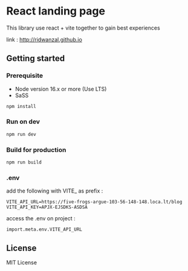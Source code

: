 # React landing page

This library use react + vite together to gain best experiences

link : <http://ridwanzal.github.io>

## Getting started

### Prerequisite

- Node version 16.x or more (Use LTS)
- SaSS

```js
npm install
```

### Run on dev

```js
npm run dev
```

### Build for production

```js
npm run build
```

### .env

add the following with VITE_ as prefix :

```
VITE_API_URL=https://five-frogs-argue-103-56-148-148.loca.lt/blog
VITE_API_KEY=APJX-EJSDKS-ASDSA
```

access the .env on project :

```
import.meta.env.VITE_API_URL
```

## License

MIT License